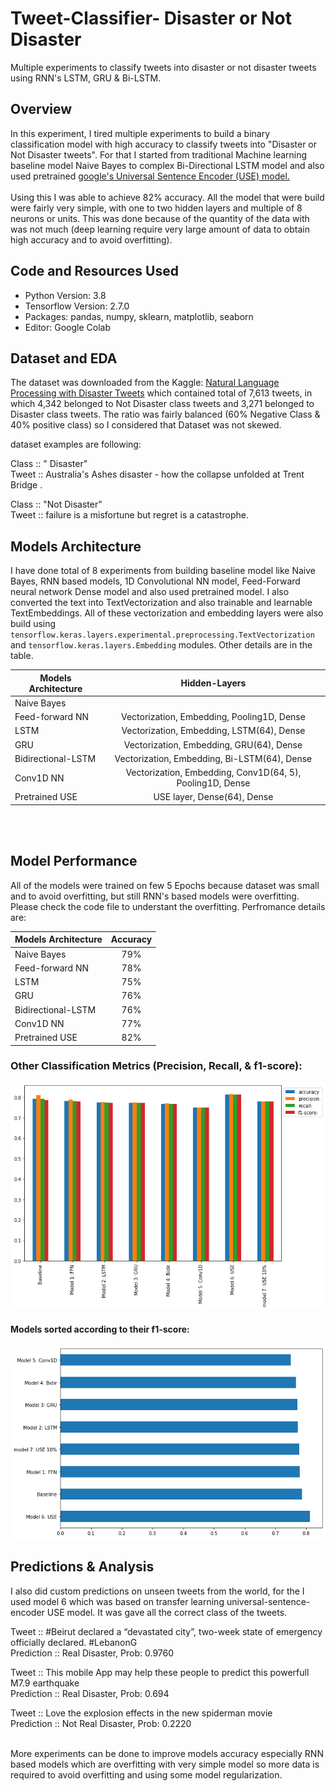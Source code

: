 # Tweet-Classifier- Disaster or Not Disaster
Multiple experiments to classify tweets into disaster or not disaster tweets using RNN's LSTM, GRU &amp; Bi-LSTM.

## Overview
In this experiment, I tired multiple experiments to build a binary classification model with high accuracy
to classify tweets into "Disaster or Not Disaster tweets". For that I started from traditional Machine learning
baseline model Naive Bayes to complex Bi-Directional LSTM model and also used pretrained 
<a href="https://tfhub.dev/google/universal-sentence-encoder/4" target="_blank">google's Universal Sentence Encoder (USE) model.</a>
  <br/><br/>
Using this I was able to achieve 82% accuracy. All the model that were build were fairly very simple,
with one to two hidden layers and multiple of 8 neurons or units. This was done because of the quantity of the
data with was not much (deep learning require very large amount of data to obtain high accuracy and to avoid overfitting).

## Code and Resources Used
- Python Version: 3.8
- Tensorflow Version: 2.7.0
- Packages: pandas, numpy, sklearn, matplotlib, seaborn
- Editor:  Google Colab

## Dataset and EDA
The dataset was downloaded from the Kaggle: <a href="https://www.kaggle.com/c/nlp-getting-started/data" target="_blank">Natural Language Processing with Disaster Tweets</a>
which contained total of 7,613 tweets, in which 4,342 belonged to Not Disaster class tweets and 3,271 belonged to 
Disaster class tweets. The ratio was fairly balanced (60% Negative Class & 40% positive class) so I considered that Dataset
was not skewed.

dataset examples are following:
                                                        
Class    ::     " Disaster"<br>
Tweet		 ::     Australia's Ashes disaster - how the collapse unfolded at Trent Bridge .<br>

Class    ::     "Not Disaster"<br>
Tweet		 ::     failure is a misfortune but regret is a catastrophe.<br>


## Models Architecture
I have done total of 8 experiments from building baseline model like Naive Bayes, RNN based models,
1D Convolutional NN model, Feed-Forward neural network Dense model and also used pretrained model. I also converted the
text into TextVectorization and also trainable and learnable TextEmbeddings. All of these vectorization and embedding
layers were also build using `tensorflow.keras.layers.experimental.preprocessing.TextVectorization` and
`tensorflow.keras.layers.Embedding` modules. Other details are in the table.

|Models Architecture | Hidden-Layers | 
| ------------- |:-------------------:|
|Naive Bayes|	|
|Feed-forward NN|	Vectorization, Embedding, Pooling1D, Dense|
|LSTM|Vectorization, Embedding, LSTM(64), Dense|
|GRU|	Vectorization, Embedding, GRU(64), Dense|
|Bidirectional-LSTM|	Vectorization, Embedding, Bi-LSTM(64), Dense|
|Conv1D NN|		Vectorization, Embedding, Conv1D(64, 5), Pooling1D, Dense|
|Pretrained USE|	USE layer, Dense(64), Dense|

<br/><br/>

## Model Performance
All of the models were trained on few 5 Epochs because dataset was small and to avoid overfitting, but still
RNN's based models were overfitting. Please check the code file to understant the overfitting. Perfromance details are:

|Models Architecture | Accuracy | 
| ------------- |:-------------------:|
|Naive Bayes|	79%|
|Feed-forward NN|	78%|
|LSTM| 75%|
|GRU|	76%|
|Bidirectional-LSTM|	76%|
|Conv1D NN|		77%|
|Pretrained USE|	82%|

### Other Classification Metrics (Precision, Recall, & f1-score):
<img src="https://github.com/ozzmanmuhammad/ozzmanmuhammad.github.io/blob/main/assets/images/project/tweet_classifier_metrics.jpg" alt="f1score" width="700"/>

#### Models sorted according to their f1-score:
<img src="https://github.com/ozzmanmuhammad/ozzmanmuhammad.github.io/blob/main/assets/images/project/tweet_classifier_f1.jpg" alt="f1score" width="700"/>


## Predictions & Analysis
I also did custom predictions on unseen tweets from the world, for the I used model 6 which was based on transfer learning universal-sentence-encoder USE model.
It was gave all the correct class of the tweets.<br>

Tweet		      ::      #Beirut declared a “devastated city”, two-week state of emergency officially declared. #LebanonG<br>
Prediction    ::    Real Disaster, Prob: 0.9760<br>

Tweet		      ::     This mobile App may help these people to predict this powerfull M7.9 earthquake <br>
Prediction    ::    Real Disaster, Prob: 0.694<br>

Tweet		      ::      Love the explosion effects in the new spiderman movie <br>
Prediction    ::   Not Real Disaster, Prob: 0.2220<br>
<br>


More experiments can be done to improve models accuracy especially RNN based models which are overfitting with very simple model
so more data is required to avoid overfitting and using some model regularization.
